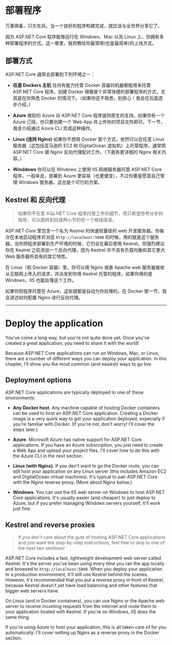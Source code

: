 # 部署程序

万事俱备，只欠东风。当一个良好的程序构建完成，就应该与全世界分享它了。

因为 ASP.NET Core 程序能够运行在 Windows、Mac 以及 Linux 上，你拥有多种部署程序的方式。这一章里，我将教给你最常用(也是最简单)的上线方式。

## 部署方式

ASP.NET Core 通常会部署到下列环境之一：

* **任意 Dockers 主机** 任何有能力托管 Docker 容器的机器都能用来托管 ASP.NET Core 程序。创建 Docker 镜像是个非常快捷的部署程序的方式，尤其是在你熟悉 Docker 的情况下。（如果你还不熟悉，别担心！我会在后面逐步介绍。）

* **Azure** 微软的 Azure 对 ASP.NET Core 程序提供原生的支持。如果你有一个 Azure 订阅，你只要创建一个 Web App 并上传你的项目文件即可。下一节，我会介绍通过 Azure CLI 完成这种操作。

* **Linux (连同 Nginx)** 如果你不想用 Docker 那个方式，依然可以在任意 Linux 服务器（这包括亚马逊的 EC2 和 DigitalOcean 虚拟机）上托管程序。通常把 ASP.NET Core 跟 Nginx 反向代理配对工作。（下面有更详细的 Nginx 相关内容。）

* **Winddows** 你可以在 Windows 上使用 IIS 网络服务器托管 ASP.NET Core 程序。一般来说，部署到 Azure 更容易（也更便宜），不过你要是愿意自己管理 Windows 服务器，这也是个可行的方案。

## Kestrel 和 反向代理

> 如果你不在意 ASp.NET Core 程序托管工作的细节，而只希望参考分步的指导，可以跳转到后续两小节的任一个继续阅读。

ASP.NET Core 里包含一个名为 Kestrel 的快速轻量级的 web 开发服务器。你每次在本地启动程序并浏览 `http://localhost:5000` 的时候，用的就是这个服务器。当你把程序部署到生产环境的时候，它仍会在幕后使用 Kestrel。但强烈建议你在 Kestrel 之前添加一个反向代理，因为 Kestrel 并不具有负载均衡和其它更大 Web 服务器所具有的其它特性。

在 Linux（和 Docker 容器）里，你可以用 Nginx 或者 Apache web 服务器接收从互联网上传入的请求，并派发到你用 Kestrel 托管的程序。如果你用的是 Windows，IIS 也能处理这个工作。

如果你把程序托管在 Azure，这些就都是自动为你处理的。在 Docker 那一节，我会讲述如何配置 Nginx 进行反向代理。

---

# Deploy the application
You've come a long way, but you're not quite done yet. Once you've created a great application, you need to share it with the world!

Because ASP.NET Core applications can run on Windows, Mac, or Linux, there are a number of different ways you can deploy your application. In this chapter, I'll show you the most common (and easiest) ways to go live.

## Deployment options

ASP.NET Core applications are typically deployed to one of these environments:

* **Any Docker host**. Any machine capable of hosting Docker containers can be used to host an ASP.NET Core application. Creating a Docker image is a very quick way to get your application deployed, especially if you're familiar with Docker. (If you're not, don't worry! I'll cover the steps later.)

* **Azure**. Microsoft Azure has native support for ASP.NET Core applications. If you have an Azure subscription, you just need to create a Web App and upload your project files. I'll cover how to do this with the Azure CLI in the next section.

* **Linux (with Nginx)**. If you don't want to go the Docker route, you can still host your application on any Linux server (this includes Amazon EC2 and DigitalOcean virtual machines). It's typical to pair ASP.NET Core with the Nginx reverse proxy. (More about Nginx below.)

* **Windows**. You can use the IIS web server on Windows to host ASP.NET Core applications. It's usually easier (and cheaper) to just deploy to Azure, but if you prefer managing Windows servers yourself, it'll work just fine.

## Kestrel and reverse proxies

> If you don't care about the guts of hosting ASP.NET Core applications and just want the step-by-step instructions, feel free to skip to one of the next two sections!

ASP.NET Core includes a fast, lightweight development web server called Kestrel. It's the server you've been using every time you ran the app locally and browsed to `http://localhost:5000`. When you deploy your application to a production environment, it'll still use Kestrel behind the scenes. However, it's recommended that you put a reverse proxy in front of Kestrel, because Kestrel doesn't yet have load balancing and other features that bigger web servers have.

On Linux (and in Docker containers), you can use Nginx or the Apache web server to receive incoming requests from the internet and route them to your application hosted with Kestrel. If you're on Windows, IIS does the same thing.

If you're using Azure to host your application, this is all taken care of for you automatically. I'll cover setting up Nginx as a reverse proxy in the Docker section.
